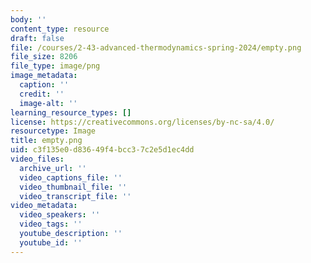 ```yaml
---
body: ''
content_type: resource
draft: false
file: /courses/2-43-advanced-thermodynamics-spring-2024/empty.png
file_size: 8206
file_type: image/png
image_metadata:
  caption: ''
  credit: ''
  image-alt: ''
learning_resource_types: []
license: https://creativecommons.org/licenses/by-nc-sa/4.0/
resourcetype: Image
title: empty.png
uid: c3f135e0-d836-49f4-bcc3-7c2e5d1ec4dd
video_files:
  archive_url: ''
  video_captions_file: ''
  video_thumbnail_file: ''
  video_transcript_file: ''
video_metadata:
  video_speakers: ''
  video_tags: ''
  youtube_description: ''
  youtube_id: ''
---
```

